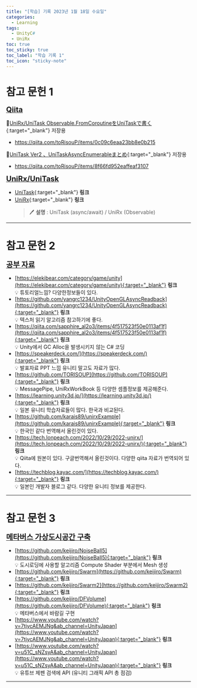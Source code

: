 ```yaml
---
title: "[학습] 기록 2023년 1월 18일 수요일"
categories:
  - Learning
tags:
  - UnityC#
  - UniRx
toc: true
toc_sticky: true
toc_label: "학습 기록 1"
toc_icon: "sticky-note"
---
```


# 참고 문헌 1

<b><u><span style="font-size:20px"> Qiita </span></u></b>

🔺[UniRx/UniTask Observable.FromCoroutineをUniTaskで書く](https://qiita.com/toRisouP/items/0c09c6eaa23bb8e0b215){:target="_blank"} 저장용
- <https://qiita.com/toRisouP/items/0c09c6eaa23bb8e0b215> <br>

🔺[UniTask Ver2 、UniTaskAsyncEnumerableまとめ](https://qiita.com/toRisouP/items/8f66fd952eaffeaf3107){:target="_blank"} 저장용
- <https://qiita.com/toRisouP/items/8f66fd952eaffeaf3107> <br>

<b><u><span style="font-size:20px"> UniRx/UniTask </span></u></b>
- [UniTask](https://github.com/Cysharp/UniTask){:target="_blank"} **링크** <br>
- [UniRx](https://github.com/neuecc/UniRx){:target="_blank"} **링크** <br>
    > 🖊️ **설명** :  UniTask (async/await) / UniRx (Observable)

***

# 참고 문헌 2

<b><u><span style="font-size:20px"> 공부 자료 </span></u></b>
- [https://elekibear.com/category/game/unity](https://elekibear.com/category/game/unity){:target="_blank"} **링크** <br>
    💡 튜토리얼느낌? 다양한정보들이 있다. <br>
- [https://github.com/yangrc1234/UnityOpenGLAsyncReadback](https://github.com/yangrc1234/UnityOpenGLAsyncReadback){:target="_blank"} **링크** <br>
    💡 텍스처 읽기 알고리즘 참고하기에 좋다. <br>
- [https://qiita.com/sapphire_al2o3/items/4f517523f50e0113af1f](https://qiita.com/sapphire_al2o3/items/4f517523f50e0113af1f){:target="_blank"} **링크** <br>
    💡 Unity에서 GC Alloc을 발생시키지 않는 C# 코딩 <br>
- [https://speakerdeck.com/](https://speakerdeck.com/){:target="_blank"} **링크** <br>
    💡 발표자료 PPT 느낌 유니티 말고도 자료가 많다. <br>
- [https://github.com/TORISOUP](https://github.com/TORISOUP){:target="_blank"} **링크** <br>
    💡 MessagePipe, UniRxWorkBook 등 다양한 셈플정보를 제공해준다. <br>
- [https://learning.unity3d.jp/](https://learning.unity3d.jp/){:target="_blank"} **링크** <br>
    💡 일본 유니티 학습자료들이 많다. 한국과 비교된다. <br>
- [https://github.com/karais89/unirxExample](https://github.com/karais89/unirxExample){:target="_blank"} **링크** <br>
    💡 한국인 같다 번역해서 올린것이 있다. <br>
- [https://tech.lonpeach.com/2022/10/29/2022-unirx/](https://tech.lonpeach.com/2022/10/29/2022-unirx/){:target="_blank"} **링크** <br>
    💡 Qiita에 원본이 있다. 구글번역해서 올린것이다. 다양한 qiita 자료가 번역되어 있다. <br>
- [https://techblog.kayac.com/](https://techblog.kayac.com/){:target="_blank"} **링크** <br>
    💡 일본인 개발자 블로그 같다. 다양한 유니티 정보를 제공한다. <br>

***

# 참고 문헌 3
<b><u><span style="font-size:20px"> 메타버스 가상도시공간 구축 </span></u></b>
- [https://github.com/keijiro/NoiseBall5](https://github.com/keijiro/NoiseBall5){:target="_blank"} **링크** <br>
    💡 도시로딩에 사용할 알고리즘 Compute Shader 부분에서 Mesh 생성 <br>
- [https://github.com/keijiro/Swarm](https://github.com/keijiro/Swarm){:target="_blank"} **링크** <br>
- [https://github.com/keijiro/Swarm2](https://github.com/keijiro/Swarm2){:target="_blank"} **링크**   <br>
- [https://github.com/keijiro/DFVolume](https://github.com/keijiro/DFVolume){:target="_blank"} **링크**  <br>
    💡 메타버스에서 바람길 구현 <br>
- [https://www.youtube.com/watch?v=7tjycAEMJNg&ab_channel=UnityJapan](https://www.youtube.com/watch?v=7tjycAEMJNg&ab_channel=UnityJapan){:target="_blank"} **링크**  <br>
- [https://www.youtube.com/watch?v=u51C_sNZsyA&ab_channel=UnityJapan](https://www.youtube.com/watch?v=u51C_sNZsyA&ab_channel=UnityJapan){:target="_blank"} **링크**  <br>
    💡 유튜브 제펜 검색에 API (유니티 그래픽 API 총 점검) <br>


<!--
author:
  name: 이 상은
  link: https://github.com/ggm3414.github.io
date: 2023-01-18 13:19:00 +0900

📣<br>
**Beakjoon**에서 PASS된 코드만 업데이트합니다.<br>
알고리즘을 먼저 풀이하는 언어(Java)가 정해져있어, 
풀이 언어(Python, C++, Java)가 모두 업데이트될 때까지는 시간이 걸릴 수 있습니다.
{: .notice--primary}
-->

***

<!--
# Observableとの使い分け

Observable은 Push 형이지만 UniTaskAsyncEnumerable은 Pull 형입니다. <br>
따라서 UniTaskAsyncEnumerable에서는 비동기 처리의 실행 타이밍을 수신측에서 제어할 수 있다는 장점이 있습니다. <br>

```cs
private async void Start()
{
    var token = this.GetCancellationTokenOnDestroy();

    var uris = new[]
    {
        "https://www.google.com/",
        "https://unity.com/ja",
        "https://github.com/"
    };


    // URI 목록에 액세스하여 데이터를 가져옵니다.
    // 그러나 항상 수행되는 통신은 동시에 하나이며,
    // 마지막으로 완료되지 않으면 다음 통신으로 진행되지 않습니다.
    await uris.ToUniTaskAsyncEnumerable()
        // 통신 완료를 기다리고 메시지 발행
        .SelectAwait(async x => await FetchAsync(x))
        .ForEachAsync(x => Debug.Log(x), token);
}


private async UniTask<string> FetchAsync(string uri)
{
    using (var uwr = UnityWebRequest.Get(uri))
    {
        await uwr.SendWebRequest();
        if (uwr.isNetworkError || uwr.isHttpError)
        {
            throw new Exception($"Error>{uwr.error}");
        }

        return uwr.downloadHandler.text;
    }
}
```

***

<script src="https://gist.github.com/ggm3414/ce2ad0fac3c15be80f36383536ee9129.js"></script>
-->